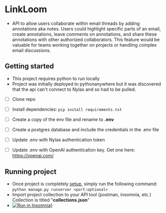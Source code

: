 # LinkLoom
- API to allow users collaborate within email threads by adding annotations aka notes. Users could highlight specific parts of an email, create annotations, leave comments on annotations, and share these annotations with other authorized collaborators. This feature would be valuable for teams working together on projects or handling complex email discussions.


## Getting started
- This project requires python to run locally
- Project was initially deployed to pythonanywhere but it was discovered that the api can't connect to Nylas and so had to be pulled. 
- [ ] Clone repo
- [ ] Install dependencies: `pip install requirements.txt`
- [ ] Create a copy of the env file and rename to <b>.env</b>
- [ ] Create a postgres database and include the credentials in the .env file
- [ ] Update .env with Nylas authentication token
- [ ] Update .env with OpenAI authentication key. Get one here: https://openai.com/


## Running project 
-  Once project is completely [setup](#getting-started), simply  run the following command: `python manage.py runserver <port:optional>`
- Import project collection to your API tool (postman, insomnia, etc.) Collection is titled "<b>collections.json</b>"
- [![Run in Insomnia}](https://insomnia.rest/images/run.svg)](https://insomnia.rest/run/?label=LinkLoom%20API&uri=https%3A%2F%2Fgithub.com%2FOnwuagba%2Fnylas-AI-hackathon%2Fblob%2Fdevelop%2Fcollection.json)




